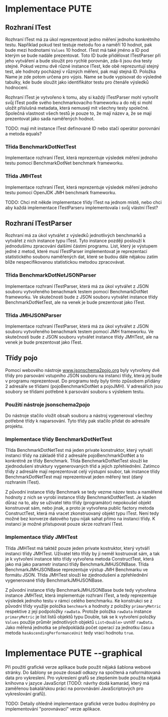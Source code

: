 # Implementace PUTE

## Rozhraní ITest
Rozhraní ITest má za úkol reprezentovat jedno měření jednoho konkrétního testu. Například pokud test testuje metodu foo a naměří 10 hodnot, pak bude mezi hodnotami `Values` 10 hodnot. ITest má také jméno a ID pod kterým se bude nadále prezentovat. Toto ID bude přidělovat ITestParser při jeho vytváření a bude sloužit pro rychlé porovnán, zda-li jsou dva testy stejné. Pokud vezmu dvě různé instance ITest, kde obě reprezuntují stejný test, ale hodnoty pocházejí v různých měření, pak mají stejná ID. Položka Name je zde potom určena pro výpis. Name se bude vypisovat do výsledné tabulky, kde bude sloužit jako identifikátor testu pro čtenáře výsledků hodnocení.

Rozhraní ITest je vytvořeno k tomu, aby si každý ITestParser mohl vytvořit svůj ITest podle svého benchmarkovacího frameworku a do něj si mohl uložit příslušná metadata, která nemusejí mít všechny testy společné. Společná vlastnost všech testů je pouze to, že mají název a, že se mají prezentovat jako sada naměřených hodnot.

TODO: mají mít instance ITest definované ID nebo stačí operátor porovnání a metoda equals?

### Třída BenchmarkDotNetTest
Implementace rozhraní ITest, která reprezentuje výsledek měření jednoho testu pomocí BenchmarkDotNet benchmark frameworku.

### Třída JMHTest
Implementace rozhraní ITest, která reprezentuje výsledek měření jednoho testu pomocí OpenJDK JMH benchmark frameworku.

TODO: Chci mít někde implementace třídy ITest na jednom místě, nebo chci aby každá implementace ITestParseru implementovala i svůj vlástní ITest?

## Rozhraní ITestParser
Rozhraní má za úkol vytvářet z výsledků jednotlivých benchmarků a vytvářet z nich instance typu ITest. Tyto instance později poslouží k jednodušímu zpracování dalšími částmi programu. List<ITest>, který je výstupem jedné z metod, které musí ITestParser implementovat je reprezentací statistického souboru naměřených dat, které se budou dále nějakou zatím blíže nespecifikovanou statistickou metodou zpracovávat.

### Třída BenchmarkDotNetJSONParser
Implementace rozhraní ITestParser, která má za úkol vytvářet z JSON souboru vytvořeného benachmark testem pomocí BenchmarkDotNet frameworku. Ve skutečnosti bude z JSON souboru vytvářet instance třídy BenchmarkDotNetTest, ale na venek je bude prezentovat jako ITest.

### Třída JMHJSONParser
Implementace rozhraní ITestParser, která má za úkol vytvářet z JSON souboru vytvořeného benachmark testem pomocí JMH frameworku. Ve skutečnosti bude z JSON souboru vytvářet instance třídy JMHTest, ale na venek je bude prezentovat jako ITest.

## Třídy pojo
Pomocí webového nástroje www.jsonschema2pojo.org byly vytvořeny dvě třídy pro parsování vstupního JSON souboru na instanci třídy, která jej bude v programu reprezentovat. Do programu tedy byly tímto způsobem přidány 2 adresáře se třídami (pojoBenchmarkDotNet a pojoJMH). V adresářích jsou soubory se třídami potřebné k parsování souboru s výslekem testu.

### Použití nástroje jsonschema2pojo
Do nástroje stačilo vložit obsah souboru a nástroj vygeneroval všechny potřebné třídy k naparsování. Tyto třídy pak stačilo přidat do adresáře projektu.

### Implementace třídy BenchmarkDotNetTest
Třída BenchmarkDotNetTest má jeden private konstruktor, který vytváří instanci třídy na základě tříd z adresáře pojoBenchmarkDotNet a to konkrétně ze třídy Benchmark. Třída BenchmarkDotNetTest slouží ke zjednodušení struktury vygenerovaných tříd a jejich zpřehlednění. Zatímco třídy z adresáře mají reprezentovat celý výstupní soubor, tak instance třídy BenchmarkDotNetTest mají reprezentovat jeden měřený test (daný rozhraním ITest).

Z původní instance třídy Benchmark se tedy vezme název testu a naměřené hodnoty z nich se vyrobí instance třídy BenchmarkDotNetTest. Je kladen důraz na to, aby se uživatel této třídy (programátor) nepokoušel objekt konstruovat sám, nebo jinak, a proto je vytvořena public factory metoda ConstructTest, která má vracet zkonstruovaný objekt typu ITest. Není tedy možné bez konverze datového typu nijak sahat přímo na instanci třídy. K instanci je možné přistupovat pouze skrze rozhraní ITest.

### Implementace třídy JMHTest
Třída JMHTest má taktéž pouze jeden private kostruktor, který vytváří instanci třídy JMHTest. Uživatel této třídy by ji neměl kostruovat sám, a tak je k vytvoření instance této třídy vytvořena metoda ConstructTest, která jako má jako parametr instanci třídy BenchmarkJMHJSONBase. Třída BenchmarkJMHJSONBase reprezentuje výstup JMH Benchmarku ve formátu JSON. Třída JMHTest slouží ke zjednodušení a zpřehlednění vygenerované třídy BenchmarkJMHJSONBase.

Z původní instance třídy BenchmarkJMHJSONBase bude tedy vytvořena instance JMHTest, která implementuje rozhraní ITest, a tedy reprezentuje výsledek jednoho testu v rámci celého benchmarku. Ke konstrukci se z původní třídy využije položka `benchmark` a hodnoty z položky `primaryMetric` respektive z její podpoložky `rawData`. Protože položka `rawData` instance `primaryMetric` je list listů objektů typu Double, tak se k vytvoření položky `Values` použije průměr jednotlivých objektů `List<Double>` uvnitř `rawData`. Jako měřená jednotka se předpokládá počet operací za jednotku času a metoda `hasAscendingPerformanceUnit` tedy vrací hodnotu `true`.

# Implementace PUTE --graphical
Při použití grafické verze aplikace bude použit nějaká šablona webové stránky. Do šablony se pouze dosadí odkazy na spočtená a naformátovaná data pro vykreslení. Pro vykreslení grafů se zlepšením bude použita nějaká knihovna v jazyce JavaScript (TODO: návrhy dodá kamarád, který má zaměřenou bakalářskou práci na porovnávání JavaScriptových pro vykreslování grafů).

TODO: Detaily ohledně implementace grafické verze budou doplněny po implementování "porovnávací" verze aplikace.